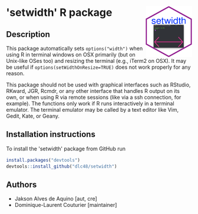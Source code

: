 

# 'setwidth' R package <a href="https://github.com/dlc48/setwidth"><img src="doc/hex-setwidth.png" alt="" align="right" height="138" width="125" /></a>


<h2>Description</h2> 

This package automatically sets `options("width")` when using R in terminal windows on OSX primarily (but on Unix-like OSes too) and resizing the terminal (e.g., iTerm2 on OSX). It may be useful if `options(setWidthOnResize=TRUE)` does not work properly for any reason.


This package should not be used with graphical interfaces such as RStudio, RKward, JGR, Rcmdr, or any other interface that handles R output on its own, or when using R via remote sessions (like via a ssh connection, for example). The functions only work if R runs interactively in a terminal emulator. The terminal emulator may be called by a text editor like Vim, Gedit, Kate, or Geany.


<h2>Installation instructions</h2> 

To install the 'setwidth' package from GitHub run

```r
install.packages("devtools")
devtools::install_github("dlc48/setwidth")
```

<h2>Authors</h2>

* Jakson Alves de Aquino [aut, cre]
* Dominique-Laurent Couturier [maintainer]




